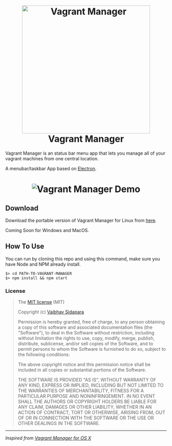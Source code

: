 <h1 align="center">
    <img src="/assets/images/logo.gif" alt="Vagrant Manager" width="400px">
    <br>
    Vagrant Manager
</h1>

Vagrant Manager is an status bar menu app that lets you manage all of your vagrant machines from one central location.

A menubar/taskbar App based on <a href="http://electron.atom.io" target="_blank">Electron</a>.

<h1 align="center">
    <img src="/assets/images/demo.gif" alt="Vagrant Manager Demo">
</h1>

## Download

Download the portable version of Vagrant Manager for Linux from [here](https://github.com/vaibhav-sidapara/vagrant-manager/releases/latest).

Coming Soon for Windows and MacOS.

## How To Use
You can run by cloning this repo and using this command, make sure you have Node and NPM already install.

```
$> cd PATH-TO-VAGRANT-MANAGER
$> npm install && npm start
```

### License
>The [MIT license](https://opensource.org/licenses/MIT) (MIT)
>
>Copyright (c) [Vaibhav Sidapara](mailto:vaibhav.sidapara@gmail.com)
>
>Permission is hereby granted, free of charge, to any person obtaining a copy of this software and associated documentation files (the "Software"), to deal in the Software without restriction, including without limitation the rights to use, copy, modify, merge, publish, distribute, sublicense, and/or sell copies of the Software, and to permit persons to whom the Software is furnished to do so, subject to the following conditions:
>
>The above copyright notice and this permission notice shall be included in all copies or substantial portions of the Software.
>
>THE SOFTWARE IS PROVIDED "AS IS", WITHOUT WARRANTY OF ANY KIND, EXPRESS OR IMPLIED, INCLUDING BUT NOT LIMITED TO THE WARRANTIES OF MERCHANTABILITY, FITNESS FOR A PARTICULAR PURPOSE AND NONINFRINGEMENT. IN NO EVENT SHALL THE AUTHORS OR COPYRIGHT HOLDERS BE LIABLE FOR ANY CLAIM, DAMAGES OR OTHER LIABILITY, WHETHER IN AN ACTION OF CONTRACT, TORT OR OTHERWISE, ARISING FROM, OUT OF OR IN CONNECTION WITH THE SOFTWARE OR THE USE OR OTHER DEALINGS IN THE SOFTWARE.


___
*Inspired from [Vagrant Manager for OS X](http://vagrantmanager.com/)*
